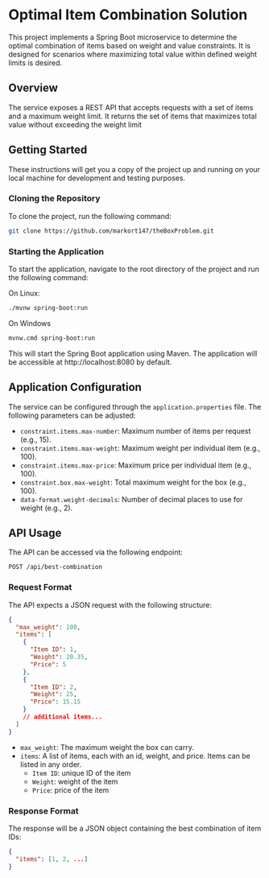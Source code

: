 # Optimal Item Combination Solution

This project implements a Spring Boot microservice to determine the optimal combination of items based on weight and value constraints. It is designed for scenarios where maximizing total value within defined weight limits is desired.

## Overview

The service exposes a REST API that accepts requests with a set of items and a maximum weight limit. It returns the set of items that maximizes total value without exceeding the weight limit

## Getting Started

These instructions will get you a copy of the project up and running on your local machine for development and testing purposes.

### Cloning the Repository

To clone the project, run the following command:

  ```bash
  git clone https://github.com/markort147/theBoxProblem.git
  ```

### Starting the Application

To start the application, navigate to the root directory of the project and run the following command:

On Linux:
```bash
./mvnw spring-boot:run
```

On Windows
```dtd
mvnw.cmd spring-boot:run
```

This will start the Spring Boot application using Maven. The application will be accessible at http://localhost:8080 by default.

## Application Configuration

The service can be configured through the `application.properties` file. The following parameters can be adjusted:

- `constraint.items.max-number`: Maximum number of items per request (e.g., 15).
- `constraint.items.max-weight`: Maximum weight per individual item (e.g., 100).
- `constraint.items.max-price`: Maximum price per individual item (e.g., 100).
- `constraint.box.max-weight`: Total maximum weight for the box (e.g., 100).
- `data-format.weight-decimals`: Number of decimal places to use for weight (e.g., 2). 

## API Usage

The API can be accessed via the following endpoint: 
  ```
  POST /api/best-combination
  ```

### Request Format

The API expects a JSON request with the following structure:

```json
{
  "max_weight": 100,
  "items": [
    {
      "Item ID": 1,
      "Weight": 20.35,
      "Price": 5
    },
    {
      "Item ID": 2,
      "Weight": 25,
      "Price": 15.15
    }
    // additional items...
  ]
}
```

- `max_weight`: The maximum weight the box can carry.
- `items`: A list of items, each with an id, weight, and price. Items can be listed in any order.
  - `Item ID`: unique ID of the item
  - `Weight`: weight of the item
  - `Price`: price of the item


### Response Format

The response will be a JSON object containing the best combination of item IDs:

```json
{
  "items": [1, 2, ...]
}
```
